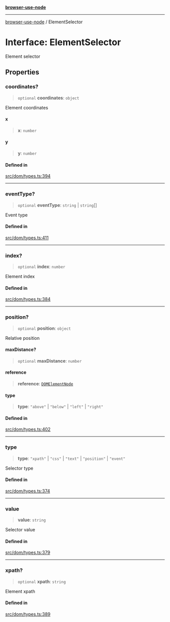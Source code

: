 [**browser-use-node**](../README.md)

***

[browser-use-node](../globals.md) / ElementSelector

# Interface: ElementSelector

Element selector

## Properties

### coordinates?

> `optional` **coordinates**: `object`

Element coordinates

#### x

> **x**: `number`

#### y

> **y**: `number`

#### Defined in

[src/dom/types.ts:394](https://github.com/Dankovk/browser-use-js/blob/7aa31eb34b7bafb64e3abcce35e6168864b0fa74/src/dom/types.ts#L394)

***

### eventType?

> `optional` **eventType**: `string` \| `string`[]

Event type

#### Defined in

[src/dom/types.ts:411](https://github.com/Dankovk/browser-use-js/blob/7aa31eb34b7bafb64e3abcce35e6168864b0fa74/src/dom/types.ts#L411)

***

### index?

> `optional` **index**: `number`

Element index

#### Defined in

[src/dom/types.ts:384](https://github.com/Dankovk/browser-use-js/blob/7aa31eb34b7bafb64e3abcce35e6168864b0fa74/src/dom/types.ts#L384)

***

### position?

> `optional` **position**: `object`

Relative position

#### maxDistance?

> `optional` **maxDistance**: `number`

#### reference

> **reference**: [`DOMElementNode`](DOMElementNode.md)

#### type

> **type**: `"above"` \| `"below"` \| `"left"` \| `"right"`

#### Defined in

[src/dom/types.ts:402](https://github.com/Dankovk/browser-use-js/blob/7aa31eb34b7bafb64e3abcce35e6168864b0fa74/src/dom/types.ts#L402)

***

### type

> **type**: `"xpath"` \| `"css"` \| `"text"` \| `"position"` \| `"event"`

Selector type

#### Defined in

[src/dom/types.ts:374](https://github.com/Dankovk/browser-use-js/blob/7aa31eb34b7bafb64e3abcce35e6168864b0fa74/src/dom/types.ts#L374)

***

### value

> **value**: `string`

Selector value

#### Defined in

[src/dom/types.ts:379](https://github.com/Dankovk/browser-use-js/blob/7aa31eb34b7bafb64e3abcce35e6168864b0fa74/src/dom/types.ts#L379)

***

### xpath?

> `optional` **xpath**: `string`

Element xpath

#### Defined in

[src/dom/types.ts:389](https://github.com/Dankovk/browser-use-js/blob/7aa31eb34b7bafb64e3abcce35e6168864b0fa74/src/dom/types.ts#L389)
